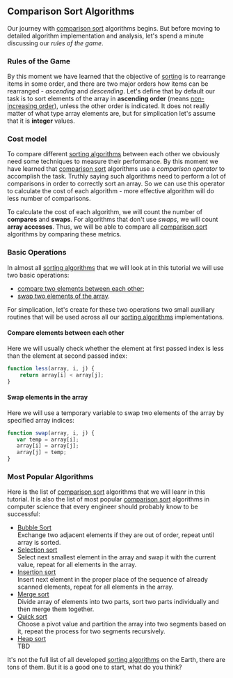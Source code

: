 ## Comparison Sort Algorithms
Our journey with [comparison sort][] algorithms begins. But before moving to detailed algorithm implementation and analysis, let's spend a minute discussing our *rules of the game*.

### Rules of the Game
By this moment we have learned that the objective of [sorting][] is to rearrange items in some order, and there are two major orders how items can be rearranged - *ascending* and *descending*. Let's define that by default our task is to sort elements of the array in **ascending order** (means [non-increasing order][]), unless the other order is indicated. It does not really matter of what type array elements are, but for simplication let's assume that it is **integer** values.    

### Cost model
To compare different [sorting algorithms][sorting-algorithm] between each other we obviously need some techniques to measure their performance. By this moment we have learned that [comparison sort][] algorithms use a *comparison operator* to accomplish the task. Truthly saying such algorithms need to perform a lot of comparisons in order to correctly sort an array. So we can use this operator to calculate the cost of each algorithm - more effective algorithm will do less number of comparisons. 

To calculate the cost of each algorithm, we will count the number of **compares** and **swaps**. For algorithms that don't use *swaps*, we will count **array accesses**. Thus, we will be able to compare all [comparison sort][] algorithms by comparing these metrics.

### Basic Operations
In almost all [sorting algorithms][sorting-algorithm] that we will look at in this tutorial we will use two basic operations:

* [compare two elements between each other](#compare-elements-between-each-other);
* [swap two elements of the array](#swap-elements-of-the-array).

For simplication, let's create for these two operations two small auxiliary routines that will be used across all our [sorting algorithms][sorting-algorithm] implementations.

#### Compare elements between each other
Here we will usually check whether the element at first passed index is less than the element at second passed index:
```javascript
function less(array, i, j) {
    return array[i] < array[j];
}
```

#### Swap elements in the array
Here we will use a temporary variable to swap two elements of the array by specified array indices:
 ```javascript
 function swap(array, i, j) {
    var temp = array[i];
    array[i] = array[j];
    array[j] = temp;
}
 ```

### Most Popular Algorithms
Here is the list of [comparison sort][] algorithms that we will leanr in this tutorial. It is also the list of most popular [comparison sort][] algorithms in computer science that every engineer should probably know to be successful:

 * [Bubble Sort][]  
 Exchange two adjacent elements if they are out of order, repeat until array is sorted.
 * [Selection sort][]  
 Select next smallest element in the array and swap it with the current value, repeat for all elements in the array.
 * [Insertion sort][]  
 Insert next element in the proper place of the sequence of already scanned elements, repeat for all elements in the array.
 * [Merge sort][]  
 Divide array of elements into two parts, sort two parts individually and then merge them together.
 * [Quick sort][]  
 Choose a pivot value and partition the array into two segments based on it, repeat the process for two segments recursively.
 * [Heap sort][]  
 TBD

It's not the full list of all developed [sorting algorithms][sorting-algorithm] on the Earth, there are tons of them. But it is a good one to start, what do you think? 

[sorting-algorithm]: https://en.wikipedia.org/wiki/Sorting_algorithm "Sorting Algorithm - Wikipedia"
[sorting]: https://en.wikipedia.org/wiki/Sorting "Sorting - Wikipedia"
[comparison sort]: https://en.wikipedia.org/wiki/Comparison_sort "Comparison Sort - Wikipedia" 
[non-increasing order]: ../README.md#important-terms
[Bubble Sort]: bubble-sort/README.md
[Selection Sort]: selection-sort/README.md
[Insertion Sort]: insertion-sort/README.md
[Merge Sort]: merge-sort/README.md
[Quick Sort]: quick-sort/README.md
[Heap Sort]: heap-sort/README.md
